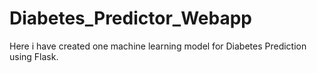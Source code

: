# Diabetes_Predictor_Webapp
Here i have created one machine learning model for Diabetes Prediction using Flask.
